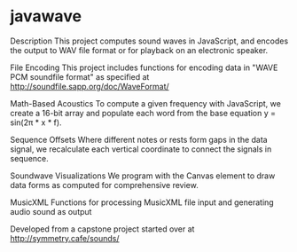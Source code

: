 # javawave

Description
This project computes sound waves in JavaScript, and encodes the output to WAV file format or for playback on an electronic speaker.

File Encoding
This project includes functions for encoding data in "WAVE PCM soundfile format" as specified at http://soundfile.sapp.org/doc/WaveFormat/

Math-Based Acoustics
To compute a given frequency with JavaScript, we create a 16-bit array and populate each word from the base equation y = sin(2π * x * f).

Sequence Offsets
Where different notes or rests form gaps in the data signal, we recalculate each vertical coordinate to connect the signals in sequence.

Soundwave Visualizations
We program with the Canvas element to draw data forms as computed for comprehensive review.

MusicXML
Functions for processing MusicXML file input and generating audio sound as output

Developed from a capstone project started over at http://symmetry.cafe/sounds/
